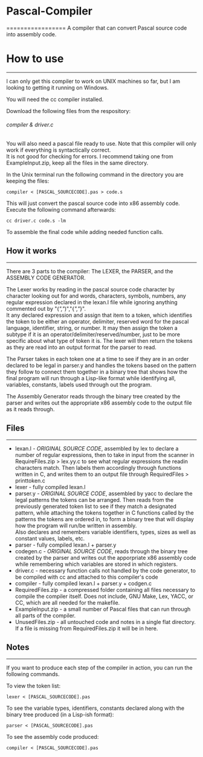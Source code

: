 # Pascal-Compiler
=================
A compiler that can convert Pascal source code into assembly code.
# How to use
-------------

I can only get this compiler to work on UNIX machines so far, but I am looking to getting it running on Windows.

You will need the cc compiler installed.

Download the following files from the respository: 

###### compiler & driver.c

You will also need a pascal file ready to use.  Note that this compiler will only work if everything is syntactically correct.  
It is not good for checking for errors.  I recommend taking one from ExampleInput.zip, keep all the files in the same directory.

In the Unix terminal run the following command in the directory you are keeping the files:

	compiler < [PASCAL_SOURCECODE].pas > code.s

This will just convert the pascal source code into x86 assembly code.  Execute the following command afterwards:

	cc driver.c code.s -lm
	
To assemble the final code while adding needed function calls.


## How it works
----------------

There are 3 parts to the compiler: The LEXER, the PARSER, and the ASSEMBLY CODE GENERATOR.  

The Lexer works by reading in the pascal source code character by character looking out for and words, characters, symbols, numbers,
any regular expression declared in the lexan.l file while ignoring anything commented out by  "(*","*)","{*","*}".  
It any declared expression and assign that item to a token, which identifies the token to be either an operator, delimiter,
reserved word for the pascal language, identifier, string, or number.  It may then assign the token a subtype if it is an 
operator/delimiter/reserved/number, just to be more specific about what type of token it is.  The lexer will then return the 
tokens as they are read into an output format for the parser to read.

The Parser takes in each token one at a time to see if they are in an order declared to be legal in parser.y and handles the tokens
based on the pattern they follow to connect them together in a binary tree that shows how the final program will run through a
Lisp-like format while identifying all, variables, constants, labels used through out the program.

The Assembly Generator reads through the binary tree created by the parser and writes out the appropriate x86 assembly code to the
output file as it reads through.

## Files
---------
* lexan.l - *ORIGINAL SOURCE CODE*, assembled by lex to declare a number of regular expressions, then to take in input from the scanner 
in RequireFiles.zip > lex.yy.c to see what regular expressions the readin characters match. Then labels them accordingly through
functions written in C, and writes them to an output file through RequiredFiles > printtoken.c
* lexer - fully compiled lexan.l
* parser.y - *ORIGINAL SOURCE CODE*, assembled by yacc to declare the legal patterns the tokens can be arranged.  Then reads from the
previously generated token list to see if they match a designated pattern, while attaching the tokens together in C functions called
by the patterns the tokens are ordered in, to form a binary tree that will display how the program will run/be written in assembly.  
Also declares and remembers variable identifiers, types, sizes as well as constant values, labels, etc.
* parser - fully compiled lexan.l + parser.y
* codegen.c - *ORIGINAL SOURCE CODE*, reads through the binary tree created by the parser and writes out the
apporpriate x86 assembly code while remembering which variables are stored in which registers.
* driver.c - necessary function calls not handled by the code generator, to be compiled with cc and attached to this 
compiler's code
* compiler - fully compiled lexan.l + parser.y + codgen.c
* RequiredFiles.zip - a compressed folder containing all files necessary to compile the compiler itself.  Does not include,
GNU Make, Lex, YACC, or CC, which are all needed for the makefile.
* ExampleInput.zip - a small number of Pascal files that can run through all parts of the compiler.
* UnusedFiles.zip - all untouched code and notes in a single flat directory.  If a file is missing from RequiredFiles.zip it will be in here.


## Notes
---------

If you want to produce each step of the compiler in action, you can run the following commands.

To view the token list:

	lexer < [PASCAL_SOURCECODE].pas

To see the variable types, identifiers, constants declared along with the binary tree produced (in a Lisp-ish format):

	parser < [PASCAL_SOURCECODE].pas

To see the assembly code produced:

	compiler < [PASCAL_SOURCECODE].pas
